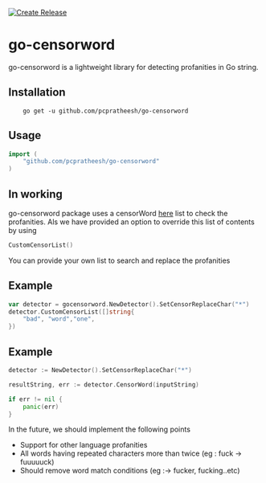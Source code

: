 [![Create Release](https://github.com/pcpratheesh/go-censorword/actions/workflows/release.yml/badge.svg)](https://github.com/pcpratheesh/go-censorword/actions/workflows/release.yml)

# go-censorword

go-censorword is a lightweight library for detecting profanities in Go string.


## Installation
```
    go get -u github.com/pcpratheesh/go-censorword
```
## Usage
```go
import (
	"github.com/pcpratheesh/go-censorword"
)
```

## In working
go-censorword package uses a censorWord [here](censor/censor.go) list to check the profanities. 
Als we have provided an option to override this list of contents by using
```go
CustomCensorList() 
```
You can provide your own list to search and replace the profanities

## Example
```go
var detector = gocensorword.NewDetector().SetCensorReplaceChar("*")
detector.CustomCensorList([]string{
    "bad", "word","one",
})
```
## Example
```go
detector := NewDetector().SetCensorReplaceChar("*")

resultString, err := detector.CensorWord(inputString)

if err != nil {
    panic(err)
}
```


In the future, we should implement the following points
- Support for other language profanities
- All words having repeated characters more than twice (eg : fuck -> fuuuuuck)
- Should remove word match conditions (eg :-> fucker, fucking..etc)
